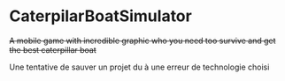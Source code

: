 # CaterpilarBoatSimulator
~~A mobile game with incredible graphic who you need too survive and get the best caterpillar boat~~

Une tentative de sauver un projet du à une erreur de technologie choisi
